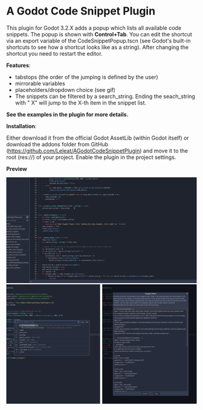 # A Godot Code Snippet Plugin

This plugin for Godot 3.2.X adds a popup which lists all available code snippets. The popup is shown with **Control+Tab**. You can edit the shortcut via an export variable of the CodeSnippetPopup.tscn (see Godot's built-in shortcuts to see how a shortcut looks like as a string). After changing the shortcut you need to restart the editor.

**Features**:

- tabstops (the order of the jumping is defined by the user)
- mirrorable variables
- placeholders/dropdown choice (see gif)
- The snippets can be filtered by a search_string. Ending the seach_string with " X" will jump to the X-th item in the snippet list. 

**See the examples in the plugin for more details.**

**Installation**:

Either download it from the official Godot AssetLib (within Godot itself) or download the addons folder from GitHub (https://github.com/Leleat/AGodotCodeSnippetPlugin) and move it to the root (res://) of your project. Enable the plugin in the project settings.


**Preview**

![gif](preview.gif)
![Preview](preview.png)
